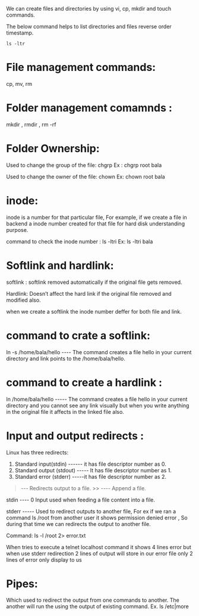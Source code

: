 We can create files and directories by using vi, cp, mkdir and touch commands.

The below command helps to list directories and files reverse order timestamp.

```
ls -ltr
```
# File management commands: 

cp, mv, rm

# Folder management comamnds : 

mkdir , rmdir , rm -rf

# Folder Ownership:

Used to change the group of the file: chgrp <groupname> <filename> Ex : chgrp root bala

Used to change the owner of the file: chown <ownername> <filename> Ex: chown root bala

# inode: 

inode is a number for that particular file, For example, if we create a file in backend a inode number created for that file for hard disk understanding purpose.

command to check the inode number : ls -ltri <filename>  Ex: ls -ltri bala

# Softlink and hardlink:

softlink : softlink removed automatically if the original file gets removed.

Hardlink: Doesn’t affect the hard link if the original file removed and modified also.

when we create a softlink the inode number deffer for both file and link.

# command to crate a softlink: 

ln -s /home/bala/hello ---- The command creates a file hello in your current directory and link points to the /home/bala/hello.

# command to create a hardlink : 

ln /home/bala/hello ----- The command creates a file hello in your current directory and you cannot see any link visually but when you write anything in the original file it affects in the linked file also.

# Input and output redirects :

Linux has three redirects:

1. Standard input(stdin) ------ it has file descriptor number as 0.
2. Standard output (stdout) ----- It has file descriptor number as 1.
3. Standard error (stderr) -----it has file descriptor number as 2.

>  --- Redirects output to a file.   >>  ---- Append a file.

stdin ---- 0 Input used when feeding a file content into a file.

stderr ----- Used to redirect outputs to another file, For ex if we ran a command ls /root from another user it shows permission denied error , So during that time we can redirects the output to another file.

Command: ls -l /root 2> error.txt

When tries to execute a telnet localhost command it shows 4 lines error but when use stderr redirection 2 lines of output will store in our error file only 2 lines of error only display to us

# Pipes: 

Which used to redirect the output from one commands to another. The another will run the using the output of existing command.  Ex. ls /etc|more
